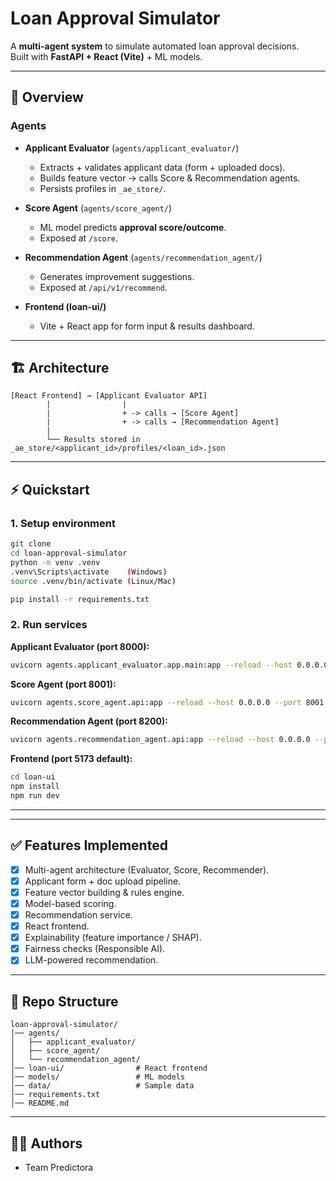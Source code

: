 
# Loan Approval Simulator

A **multi-agent system** to simulate automated loan approval decisions.  
Built with **FastAPI + React (Vite)** + ML models.  

---

## 🚀 Overview

### Agents
- **Applicant Evaluator** (`agents/applicant_evaluator/`)
  - Extracts + validates applicant data (form + uploaded docs).
  - Builds feature vector → calls Score & Recommendation agents.
  - Persists profiles in `_ae_store/`.

- **Score Agent** (`agents/score_agent/`)
  - ML model predicts **approval score/outcome**.
  - Exposed at `/score`.

- **Recommendation Agent** (`agents/recommendation_agent/`)
  - Generates improvement suggestions.
  - Exposed at `/api/v1/recommend`.

- **Frontend (loan-ui/)**
  - Vite + React app for form input & results dashboard.

---

## 🏗️ Architecture

```
[React Frontend] → [Applicant Evaluator API]
        |                |
        |                + -> calls → [Score Agent]
        |                + -> calls → [Recommendation Agent]
        |
        └── Results stored in _ae_store/<applicant_id>/profiles/<loan_id>.json
```

---

## ⚡ Quickstart 

### 1. Setup environment
```bash
git clone
cd loan-approval-simulator
python -m venv .venv
.venv\Scripts\activate    (Windows)
source .venv/bin/activate (Linux/Mac)

pip install -r requirements.txt
```

### 2. Run services

**Applicant Evaluator (port 8000):**
```bash
uvicorn agents.applicant_evaluator.app.main:app --reload --host 0.0.0.0 --port 8000
```

**Score Agent (port 8001):**
```bash
uvicorn agents.score_agent.api:app --reload --host 0.0.0.0 --port 8001
```

**Recommendation Agent (port 8200):**
```bash
uvicorn agents.recommendation_agent.api:app --reload --host 0.0.0.0 --port 8200
```

**Frontend (port 5173 default):**
```bash
cd loan-ui
npm install
npm run dev
```

---





---

## ✅ Features Implemented
- [x] Multi-agent architecture (Evaluator, Score, Recommender).
- [x] Applicant form + doc upload pipeline.
- [x] Feature vector building & rules engine.
- [x] Model-based scoring.
- [x] Recommendation service.
- [x] React frontend.
- [x] Explainability (feature importance / SHAP).
- [x] Fairness checks (Responsible AI).
- [x] LLM-powered recommendation.

---

## 📂 Repo Structure
```
loan-approval-simulator/
│── agents/
│   ├── applicant_evaluator/
│   ├── score_agent/
│   └── recommendation_agent/
│── loan-ui/                # React frontend
│── models/                 # ML models 
│── data/                   # Sample data
│── requirements.txt
│── README.md
```

---

## 🧑‍💻 Authors
- Team Predictora
